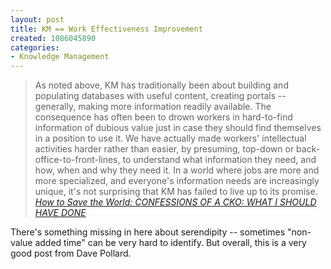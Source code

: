 ```yaml
--- 
layout: post
title: KM == Work Effectiveness Improvement
created: 1086045890
categories: 
- Knowledge Management
---
```

<blockquote>
As noted above, KM has traditionally been about building and populating databases with useful content, creating portals -- generally, making more information readily available. The consequence has often been to drown workers in hard-to-find information of dubious value just in case they should find themselves in a position to use it. We have actually made workers' intellectual activities harder rather than easier, by presuming, top-down or back-office-to-front-lines, to understand what information they need, and how, when and why they need it. In a world where jobs are more and more specialized, and everyone's information needs are increasingly unique, it's not surprising that KM has failed to live up to its promise.
<cite><a href="http://blogs.salon.com/0002007/2004/05/31.html#a755">How to Save the World: CONFESSIONS OF A CKO: WHAT I SHOULD HAVE DONE</a></cite>
</blockquote>

<p>There's something missing in here about serendipity -- sometimes "non-value added time" can be very hard to identify. But overall, this is a very good post from Dave Pollard.</p>

